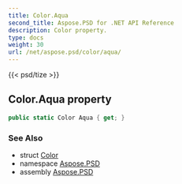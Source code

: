 ```yaml
---
title: Color.Aqua
second_title: Aspose.PSD for .NET API Reference
description: Color property. 
type: docs
weight: 30
url: /net/aspose.psd/color/aqua/
---
```

{{< psd/tize >}}
## Color.Aqua property

```csharp
public static Color Aqua { get; }
```

### See Also

* struct [Color](../)
* namespace [Aspose.PSD](../../color/)
* assembly [Aspose.PSD](../../../)


